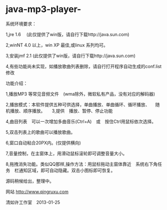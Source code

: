 java-mp3-player-
================

系统环境要求：

1,jre 1.6 　(此仅提供了win版，请自行下载http://java.sun.com)

2,winNT 4.0 以上，win XP 最佳,或linux 系列均可。

3,安装jmf 2.1 (此仅提供了win版，请自行下载http://java.sun.com)

4,有些功能尚未实现，如播放歌曲列表删除，请自行打开程序自动生成的conf.list修改


功能介绍：

1,播放MP3 等常见音频文件　(wma除外，微软私有产品，没有对应的解码器)

2,播放模式：本软件提供五种可供选择，单曲播放、单曲循环、循环播放、
　随机播放、顺序播放。
　
3,提供　播放、暂停、停止功能

4,曲目列表　可以一次增加多曲音乐(Ctrl+A)　或　按住Ctrl用鼠标依次选择。

5,双击列表上的歌曲可以播放歌曲。

6,窗口自动粘合20PX内。(仅提供横向)

7,音量控制，在主窗体上，用滑动鼠标滚轮即可调整音量大小。

8,拖拽消失功能。类似QQ那样,操作方法：用鼠标拖动主窗体靠近　系统右下角任务　栏通知区域，即可自动隐藏。双击小图标即可恢复。


源码稍候给出，整理中。

网站 http://www.qingruxu.com 

清如许工作室　2013-01-25
